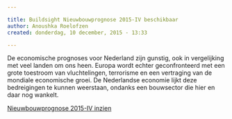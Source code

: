 ```yaml
---

title: Buildsight Nieuwbouwprognose 2015-IV beschikbaar
author: Anoushka Roelofzen
created: donderdag, 10 december, 2015 - 13:33

---
```


<p>De economische prognoses voor Nederland zijn gunstig, ook in vergelijking met veel landen om ons heen. Europa wordt echter geconfronteerd met een grote toestroom van vluchtelingen, terrorisme en een vertraging van de mondiale economische groei. De Nederlandse economie lijkt deze bedreigingen te kunnen weerstaan, ondanks een bouwsector die hier en daar nog wankelt.</p>
<p><a class="special" href="https://nbvt.nl/system/files/downloads/LR_BUS15008_Buildsight_Prognose%20nr4-2015.pdf" target="_blank">Nieuwbouwprognose 2015-IV inzien</a></p>
